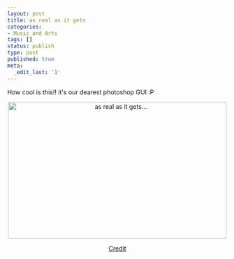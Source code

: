 ```yaml
---
layout: post
title: as real as it gets
categories:
- Music and Arts
tags: []
status: publish
type: post
published: true
meta:
  _edit_last: '1'
---
```

How cool is this!! it's our dearest photoshop GUI :P
<p style="text-align: center;"><a title="as real as it gets... by wandaaaa, on Flickr" href="http://www.flickr.com/photos/18697966@N00/2982281565/"><img src="http://farm4.static.flickr.com/3055/2982281565_65ae45517e.jpg" alt="as real as it gets..." width="500" height="313" /></a></p>
<p style="text-align: center;"><a href="http://www.flickr.com/photos/18697966@N00/2982281565/in/set-72157608377333404/">Credit</a></p>
